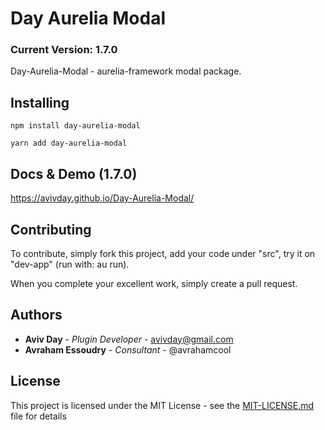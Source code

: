 # Day Aurelia Modal
### Current Version: 1.7.0

Day-Aurelia-Modal - aurelia-framework modal package.

## Installing

```
npm install day-aurelia-modal

yarn add day-aurelia-modal
```

## Docs & Demo (1.7.0)
https://avivday.github.io/Day-Aurelia-Modal/


## Contributing

To contribute, simply fork this project, add your code under "src", 
try it on "dev-app" (run with: au run).

When you complete your excellent work, simply create a pull request.

## Authors

* **Aviv Day** - *Plugin Developer* - avivday@gmail.com
* **Avraham Essoudry** - *Consultant* - @avrahamcool

## License

This project is licensed under the MIT License - see the [MIT-LICENSE.md](license/MIT-LICENSE.md) file for details
